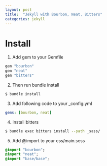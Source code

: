 ```yaml
---
layout: post
title:  "Jekyll with Bourbon, Neat, Bitters"
categories: jekyll
---
```

# Install

1. Add gem to your Gemfile

```ruby
gem "bourbon"
gem "neat"
gem "bitters"
```

2. Then run bundle install

```bash
$ bundle install
```

3. Add following code to your _config.yml

```yaml
gems: [bourbon, neat]
```

4. Install bitters

```bash
$ bundle exec bitters install --path _sass/
```

5. Add @import to your css/main.scss

```sass
@import "bourbon";
@import "neat";
@import "base/base";
```